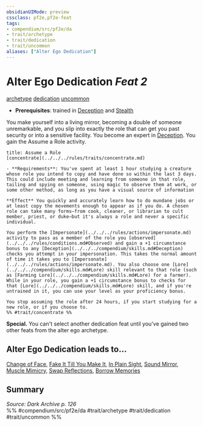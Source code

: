 ```yaml
---
obsidianUIMode: preview
cssclass: pf2e,pf2e-feat
tags:
- compendium/src/pf2e/da
- trait/archetype
- trait/dedication
- trait/uncommon
aliases: ["Alter Ego Dedication"]
---
```

# Alter Ego Dedication  *Feat 2*  
[archetype](../../Rules/traits/archetype.md)  [dedication](../../Rules/traits/dedication.md)  [uncommon](../../Rules/traits/uncommon.md)  

- **Prerequisites**: trained in [Deception](../skills.md#Deception) and [Stealth](../skills.md#Stealth)

You make yourself into a living mirror, becoming a double of someone unremarkable, and you slip into exactly the role that can get you past security or into a sensitive facility. You become an expert in [Deception](../skills.md#Deception). You gain the Assume a Role activity.

```ad-embed-ability
title: Assume a Role
[concentrate](../../../rules/traits/concentrate.md)  

- **Requirements**: You've spent at least 1 hour studying a creature whose role you intend to copy and have done so within the last 3 days. This could include meeting and learning from someone in that role, tailing and spying on someone, using magic to observe them at work, or some other method, as long as you have a visual source of information

**Effect** You quickly and accurately learn how to do mundane jobs or at least copy the movements enough to appear as if you do. A chosen role can take many forms—from cook, cleaner, or librarian to cult member, priest, or duke—but it's always a role and never a specific individual.

You perform the [Impersonate](../../../rules/actions/impersonate.md) activity to pass as a member of the role you [observed](../../../rules/conditions.md#Observed) and gain a +1 circumstance bonus to any [Deception](../../../compendium/skills.md#Deception) checks you attempt in your impersonation. This takes the normal amount of time it takes you to [Impersonate](../../../rules/actions/impersonate.md). You also choose one [Lore](../../../compendium/skills.md#Lore) skill relevant to that role (such as [Farming Lore](../../../compendium/skills.md#Lore) for a farmer). While in your role, you gain a +1 circumstance bonus to checks for that [Lore](../../../compendium/skills.md#Lore) skill, and if you're untrained in it, you can use your level as your proficiency bonus.

You stop assuming the role after 24 hours, if you start studying for a new role, or if you choose to.  
%% #trait/concentrate %%
```

**Special.** You can't select another dedication feat until you've gained two other feats from the alter ego archetype.

## Alter Ego Dedication leads to...

[Change of Face](change-of-face-da.md), [Fake It Till You Make It](fake-it-till-you-make-it-da.md), [In Plain Sight](in-plain-sight-da.md), [Sound Mirror](sound-mirror-da.md), [Muscle Mimicry](muscle-mimicry-da.md), [Swap Reflections](swap-reflections-da.md), [Borrow Memories](borrow-memories-da.md)

## Summary

*Source: Dark Archive p. 126*  
%% #compendium/src/pf2e/da #trait/archetype #trait/dedication #trait/uncommon %%
